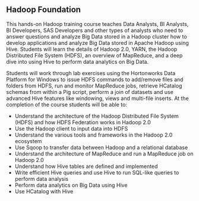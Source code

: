 ## Hadoop Foundation

This hands-on Hadoop training course teaches Data Analysts, BI Analysts, BI Developers, SAS Developers and other types of analysts who need to answer questions and analyze Big Data stored in a Hadoop cluster how to develop applications and analyze Big Data stored in Apache Hadoop using Hive. Students will learn the details of Hadoop 2.0, YARN, the Hadoop Distributed File System (HDFS), an overview of MapReduce, and a deep dive into using Hive to perform data analytics on Big Data.

Students will work through lab exercises using the Hortonworks Data Platform for Windows to issue HDFS commands to add/remove files and folders from HDFS, run and monitor MapReduce jobs, retrieve HCatalog schemas from within a Pig script, perform a join of datasets and use advanced Hive features like windowing, views and multi-file inserts. At the completion of the course students will be able to:

- Understand the architecture of the Hadoop Distributed File System (HDFS) and how HDFS Federation works in Hadoop 2.0
- Use the Hadoop client to input data into HDFS
- Understand the various tools and frameworks in the Hadoop 2.0 ecosystem
- Use Sqoop to transfer data between Hadoop and a relational database
- Understand the architecture of MapReduce and run a MapReduce job on Hadoop 2.0
- Understand how Hive tables are defined and implemented
- Write efficient Hive queries and use Hive to run SQL-like queries to perform data analysis
- Perform data analytics on Big Data using Hive
- Use HCatalog with Hive
